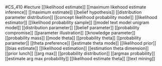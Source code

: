 #CS_410
#lecture
[[likelihood estimate]]
[[maximum likehood estimate inference]]
[[maximum estimate]]
[[belief hypothesis]]
[[distribution parameter distribution]]
[[concept likelihood probability model]]
[[likelihood estimator]]
[[likelihood probability sample]]
[[model text model unigram model]]
[[distribution parameter]]
[[belief parameter]]
[[probability compromise]]
[[parameter illustration]]
[[knowledge parameter]]
[[probability mass]]
[[mode theta]]
[[probability theta]]
[[probability parameter]]
[[theta preference]]
[[estimate theta mode]]
[[likelihood prior]]
[[bias estimate]]
[[likelihood estimation]]
[[estimation theta dimension]]
[[prior lunch]]
[[arg max]]
[[probability distribution]]
[[argmax probability]]
[[estimate arg max probability]]
[[likelihood estimate theta]]
[[text mining]]
